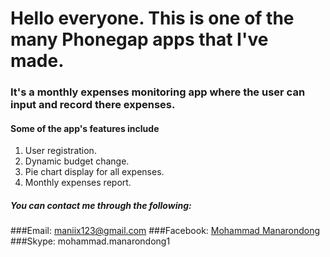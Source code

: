 # Hello everyone. This is one of the many Phonegap apps that I've made. 

### It's a monthly expenses monitoring app where the user can input and record there expenses.

#### Some of the app's features include
1. User registration.
2. Dynamic budget change.
3. Pie chart display for all expenses.
4. Monthly expenses report.


##### You can contact me through the following:
###Email: maniix123@gmail.com
###Facebook: [Mohammad Manarondong](https://facebook.com/mohammad.manarondong)
###Skype: mohammad.manarondong1
 
